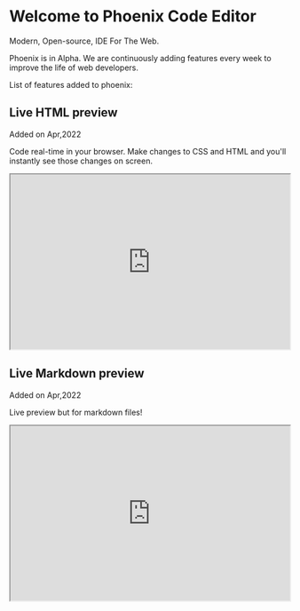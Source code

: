 # Welcome to Phoenix Code Editor
Modern, Open-source, IDE For The Web. 

Phoenix is in Alpha. We are continuously adding features every 
week to improve the life of web developers.

List of features added to phoenix:
## Live HTML preview
Added on Apr,2022

Code real-time in your browser. Make changes to CSS and HTML and you'll instantly see those changes on screen.

<iframe allow="fullscreen;" width="100%" height="315"
src="https://www.youtube.com/embed/RIslg6XQwLA">
</iframe>

## Live Markdown preview
Added on Apr,2022

Live preview but for markdown files!

<iframe allow="fullscreen;" width="100%" height="315"
src="https://www.youtube.com/embed/buDeBgf-B60">
</iframe>
